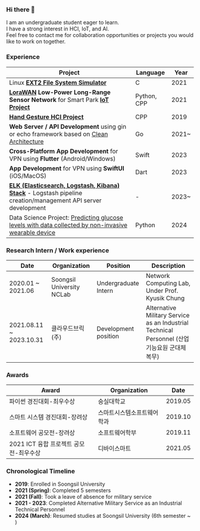 ### Hi there 👋
I am an undergraduate student eager to learn.  
I have a strong interest in HCI, IoT, and AI.  
Feel free to contact me for collaboration opportunities or projects you would like to work on together.  

<!--
**gjlee0802/gjlee0802** is a ✨ _special_ ✨ repository because its `README.md` (this file) appears on your GitHub profile.

Here are some ideas to get you started:

- 🔭 I’m currently working on ...
- 🌱 I’m currently learning ...
- 👯 I’m looking to collaborate on ...
- 🤔 I’m looking for help with ...
- 💬 Ask me about ...
- 📫 How to reach me: ...
- 😄 Pronouns: ...
- ⚡ Fun fact: ...
-->


### Experience

| Project | Language | Year |
|---------|----------|------|
| Linux **[EXT2 File System Simulator](https://github.com/gjlee0802/EXT2_File_System)** | C | 2021 |
| **[LoraWAN](https://github.com/gjlee0802/toiot-lora-gateway-driver/tree/main) Low-Power Long-Range Sensor Network** for Smart Park **[IoT Project](http://www.ntrexgo.com/archives/40437)** | Python, CPP | 2021 |
| **[Hand Gesture HCI Project](https://github.com/gjlee0802/3d_interact/tree/master)** | CPP | 2019 |
| **Web Server / API Development** using gin or echo framework based on [Clean Architecture](https://github.com/gjlee0802/web-tuto-with-gin/tree/v3) | Go | 2021~ |
| **Cross-Platform App Development** for VPN using **Flutter** (Android/Windows) | Swift | 2023 |
| **App Development** for VPN using **SwiftUI** (iOS/MacOS) | Dart | 2023 |
| **[ELK (Elasticsearch, Logstash, Kibana) Stack](https://github.com/gjlee0802/ElasticStack-Kafka-Docker-Study)** - Logstash pipeline creation/management API server development | - | 2023~ |
| Data Science Project: [Predicting glucose levels with data collected by non-invasive wearable device](https://github.com/gjlee0802/engineering-digital-biomarkers) | Python | 2024 |

### Research Intern / Work experience
|Date|Organization|Position|Description|
|----|------------|--------|-----------|
|2020.01 ~ 2021.06|Soongsil University NCLab|Undergraduate Intern|Network Computing Lab, Under Prof. Kyusik Chung|
|2021.08.11 ~ 2023.10.31|클라우드브릭(주)|Development position|Alternative Military Service as an Industrial Technical Personnel  (산업기능요원 군대체 복무)|

### Awards
|Award|Organization|Date|
|-----|------------|----|
|파이썬 경진대회-최우수상|숭실대학교|2019.05|
|스마트 시스템 경진대회-장려상|스마트시스템소프트웨어학과|2019.10|
|소프트웨어 공모전-장려상|소프트웨어학부|2019.11|
|2021 ICT 융합 프로젝트 공모전-최우수상|디바이스마트|2021.05|

### Chronological Timeline
- **2019**: Enrolled in Soongsil University
- **2021 (Spring)**: Completed 5 semesters
- **2021 (Fall)**: Took a leave of absence for military service
- **2021 - 2023**: Completed Alternative Military Service as an Industrial Technical Personnel
- **2024 (March)**: Resumed studies at Soongsil University (6th semester ~ )
